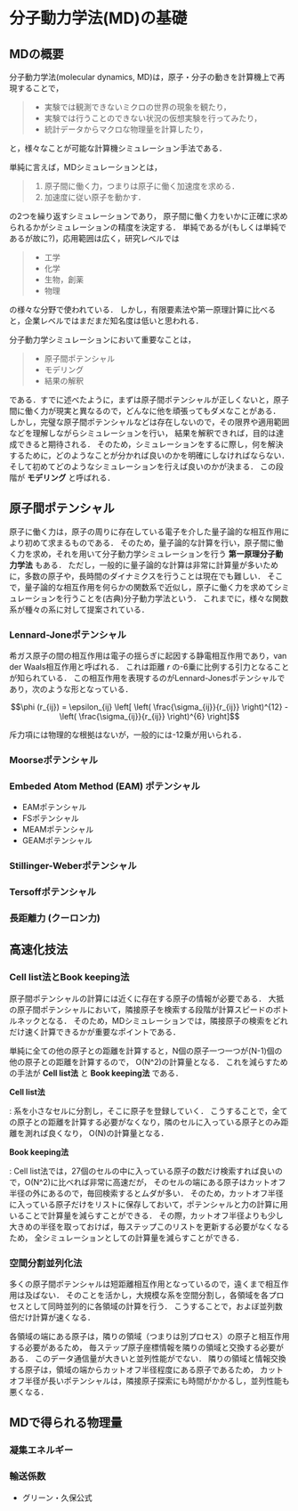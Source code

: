 分子動力学法(MD)の基礎
======================

MDの概要
--------

分子動力学法(molecular dynamics,
MD)は，原子・分子の動きを計算機上で再現することで，

> -   実験では観測できないミクロの世界の現象を観たり，
> -   実験では行うことのできない状況の仮想実験を行ってみたり，
> -   統計データからマクロな物理量を計算したり，

と，様々なことが可能な計算機シミュレーション手法である．

単純に言えば，MDシミュレーションとは，

> 1.  原子間に働く力，つまりは原子に働く加速度を求める．
> 2.  加速度に従い原子を動かす．

の2つを繰り返すシミュレーションであり，
原子間に働く力をいかに正確に求められるかがシミュレーションの精度を決定する．
単純であるが(もしくは単純であるが故に?)，応用範囲は広く，研究レベルでは

> -   工学
> -   化学
> -   生物，創薬
> -   物理

の様々な分野で使われている．
しかし，有限要素法や第一原理計算に比べると，企業レベルではまだまだ知名度は低いと思われる．

分子動力学シミュレーションにおいて重要なことは，

> -   原子間ポテンシャル
> -   モデリング
> -   結果の解釈

である．すでに述べたように，まずは原子間ポテンシャルが正しくないと，原子間に働く力が現実と異なるので，どんなに他を頑張ってもダメなことがある．
しかし，完璧な原子間ポテンシャルなどは存在しないので，その限界や適用範囲などを理解しながらシミュレーションを行い，
結果を解釈できれば，目的は達成できると期待される．
そのため，シミュレーションをするに際し，何を解決するために，どのようなことが分かれば良いのかを明確にしなければならない．
そして初めてどのようなシミュレーションを行えば良いのかが決まる．
この段階が **モデリング** と呼ばれる．

原子間ポテンシャル
------------------

原子に働く力は，原子の周りに存在している電子を介した量子論的な相互作用により初めて求まるものである．
そのため，量子論的な計算を行い，原子間に働く力を求め，それを用いて分子動力学シミュレーションを行う
**第一原理分子動力学法** もある．
ただし，一般的に量子論的な計算は非常に計算量が多いために，多数の原子や，長時間のダイナミクスを行うことは現在でも難しい．
そこで，量子論的な相互作用を何らかの関数系で近似し，原子に働く力を求めてシミュレーションを行うことを(古典)分子動力学法という．
これまでに，様々な関数系が種々の系に対して提案されている．

### Lennard-Joneポテンシャル

希ガス原子の間の相互作用は電子の揺らぎに起因する静電相互作用であり，van
der Waals相互作用と呼ばれる． これは距離 $r$
の-6乗に比例する引力となることが知られている．
この相互作用を表現するのがLennard-Jonesポテンシャルであり，次のような形となっている．

$$\phi (r_{ij}) = \epsilon_{ij} \left[ \left( \frac{\sigma_{ij}}{r_{ij}} \right)^{12} - \left( \frac{\sigma_{ij}}{r_{ij}} \right)^{6} \right]$$

斥力項には物理的な根拠はないが，一般的には-12乗が用いられる．

### Moorseポテンシャル

### Embeded Atom Method (EAM) ポテンシャル

-   EAMポテンシャル
-   FSポテンシャル
-   MEAMポテンシャル
-   GEAMポテンシャル

### Stillinger-Weberポテンシャル

### Tersoffポテンシャル

### 長距離力 (クーロン力)

高速化技法
----------

### Cell list法とBook keeping法

原子間ポテンシャルの計算には近くに存在する原子の情報が必要である．
大抵の原子間ポテンシャルにおいて，隣接原子を検索する段階が計算スピードのボトルネックとなる．
そのため，MDシミュレーションでは，隣接原子の検索をどれだけ速く計算できるかが重要なポイントである．

単純に全ての他の原子との距離を計算すると，N個の原子一つ一つが(N-1)個の他の原子との距離を計算するので，
O(N\^2)の計算量となる． これを減らすための手法が **Cell list法** と
**Book keeping法** である．

**Cell list法**

:   系を小さなセルに分割し，そこに原子を登録していく．
    こうすることで，全ての原子との距離を計算する必要がなくなり，隣のセルに入っている原子とのみ距離を測れば良くなり，
    O(N)の計算量となる．

**Book keeping法**

:   Cell
    list法では，27個のセルの中に入っている原子の数だけ検索すれば良いので，O(N\^2)に比べれば非常に高速だが，
    そのセルの端にある原子はカットオフ半径の外にあるので，毎回検索するとムダが多い．
    そのため，カットオフ半径に入っている原子だけをリストに保存しておいて，ポテンシャルと力の計算に用いることで計算量を減らすことができる．
    その際，カットオフ半径よりも少し大きめの半径を取っておけば，毎ステップこのリストを更新する必要がなくなるため，
    全シミュレーションとしての計算量を減らすことができる．

### 空間分割並列化法

多くの原子間ポテンシャルは短距離相互作用となっているので，遠くまで相互作用は及ばない．
そのことを活かし，大規模な系を空間分割し，各領域を各プロセスとして同時並列的に各領域の計算を行う．
こうすることで，およぼ並列数倍だけ計算が速くなる．

各領域の端にある原子は，隣りの領域（つまりは別プロセス）の原子と相互作用する必要があるため，
毎ステップ原子座標情報を隣りの領域と交換する必要がある．
このデータ通信量が大きいと並列性能がでない．
隣りの領域と情報交換する原子は，領域の端からカットオフ半径程度にある原子であるため，
カットオフ半径が長いポテンシャルは，隣接原子探索にも時間がかかるし，並列性能も悪くなる．

MDで得られる物理量
------------------

### 凝集エネルギー

### 輸送係数

-   グリーン・久保公式
